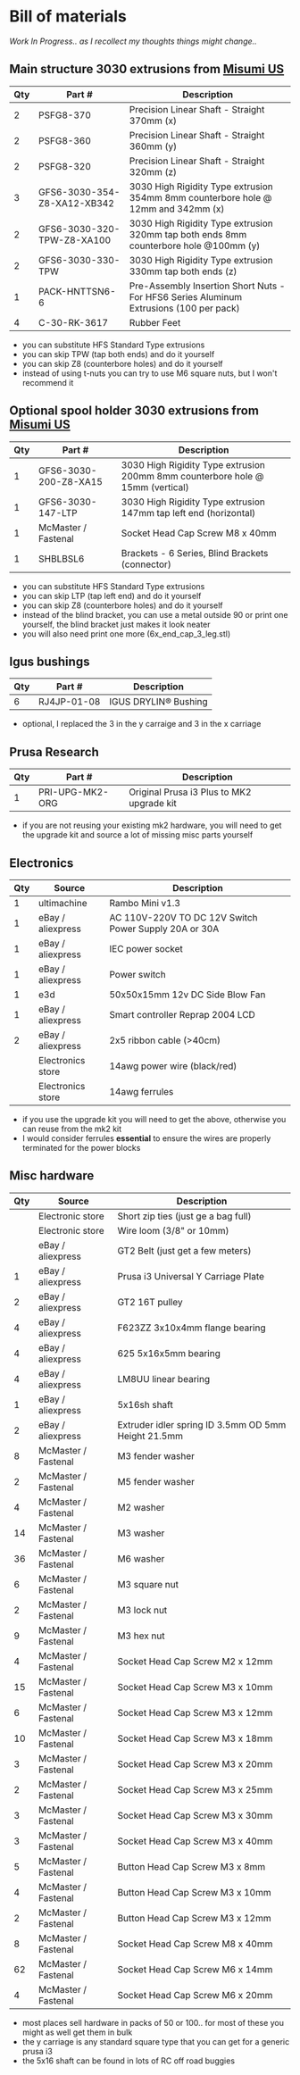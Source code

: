 
# Bill of materials

_Work In Progress.. as I recollect my thoughts things might change.._

## Main structure 3030 extrusions from [Misumi US](https://us.misumi-ec.com)

|Qty|Part #|Description|
|-----|-----|-----|
|2|PSFG8-370|Precision Linear Shaft - Straight 370mm (x)|
|2|PSFG8-360|Precision Linear Shaft - Straight 360mm (y)|
|2|PSFG8-320|Precision Linear Shaft - Straight 320mm (z)|
|3|GFS6-3030-354-Z8-XA12-XB342|3030 High Rigidity Type extrusion 354mm 8mm counterbore hole @ 12mm and 342mm (x)|
|2|GFS6-3030-320-TPW-Z8-XA100|3030 High Rigidity Type extrusion 320mm tap both ends 8mm counterbore hole @100mm (y)|
|2|GFS6-3030-330-TPW|3030 High Rigidity Type extrusion 330mm tap both ends (z)|
|1|PACK-HNTTSN6-6|Pre-Assembly Insertion Short Nuts -For HFS6 Series Aluminum Extrusions (100 per pack)|
|4|C-30-RK-3617|Rubber Feet|

- you can substitute HFS Standard Type extrusions
- you can skip TPW (tap both ends) and do it yourself
- you can skip Z8 (counterbore holes) and do it yourself
- instead of using t-nuts you can try to use M6 square nuts, but I won't recommend it

## Optional spool holder 3030 extrusions from [Misumi US](https://us.misumi-ec.com)

|Qty|Part #|Description|
|-----|-----|-----|
|1|GFS6-3030-200-Z8-XA15|3030 High Rigidity Type extrusion 200mm 8mm counterbore hole @ 15mm (vertical)|
|1|GFS6-3030-147-LTP|3030 High Rigidity Type extrusion 147mm tap left end (horizontal)|
|1|McMaster / Fastenal|Socket Head Cap Screw M8 x 40mm|
|1|SHBLBSL6|Brackets - 6 Series, Blind Brackets (connector)|

- you can substitute HFS Standard Type extrusions
- you can skip LTP (tap left end) and do it yourself
- you can skip Z8 (counterbore holes) and do it yourself
- instead of the blind bracket, you can use a metal outside 90 or print one yourself, the blind bracket just makes it look neater
- you will also need print one more (6x_end_cap_3_leg.stl)

## Igus bushings

|Qty|Part #|Description|
|-----|-----|-----|
|6|RJ4JP-01-08|IGUS DRYLIN® Bushing|

- optional, I replaced the 3 in the y carraige and 3 in the x carriage

## Prusa Research

|Qty|Part #|Description|
|-----|-----|-----|
|1|PRI-UPG-MK2-ORG|Original Prusa i3 Plus to MK2 upgrade kit|

- if you are not reusing your existing mk2 hardware, you will need to get the upgrade kit and source a lot of missing misc parts yourself

## Electronics

|Qty|Source|Description|
|-----|-----|-----|
|1|ultimachine|Rambo Mini v1.3
|1|eBay / aliexpress|AC 110V-220V TO DC 12V Switch Power Supply 20A or 30A|
|1|eBay / aliexpress|IEC power socket|
|1|eBay / aliexpress|Power switch|
|1|e3d|50x50x15mm 12v DC Side Blow Fan|
|1|eBay / aliexpress|Smart controller Reprap 2004 LCD|
|2|eBay / aliexpress|2x5 ribbon cable (>40cm)|
||Electronics store|14awg power wire (black/red)|
||Electronics store|14awg ferrules|

- if you use the upgrade kit you will need to get the above, otherwise you can reuse from the mk2 kit
- I would consider ferrules __essential__ to ensure the wires are properly terminated for the power blocks

## Misc hardware

|Qty|Source|Description|
|-----|-----|-----|
||Electronic store|Short zip ties (just ge a bag full)|
||Electronic store|Wire loom (3/8" or 10mm)|
||eBay / aliexpress|GT2 Belt (just get a few meters)|
|1|eBay / aliexpress|Prusa i3 Universal Y Carriage Plate|
|2|eBay / aliexpress|GT2 16T pulley|
|4|eBay / aliexpress|F623ZZ 3x10x4mm flange bearing|
|4|eBay / aliexpress|625 5x16x5mm bearing|
|4|eBay / aliexpress|LM8UU linear bearing|
|1|eBay / aliexpress|5x16sh shaft|
|2|eBay / aliexpress|Extruder idler spring ID 3.5mm OD 5mm Height 21.5mm|
|8|McMaster / Fastenal|M3 fender washer|
|2|McMaster / Fastenal|M5 fender washer|
|4|McMaster / Fastenal|M2 washer|
|14|McMaster / Fastenal|M3 washer|
|36|McMaster / Fastenal|M6 washer|
|6|McMaster / Fastenal|M3 square nut|
|2|McMaster / Fastenal|M3 lock nut|
|9|McMaster / Fastenal|M3 hex nut|
|4|McMaster / Fastenal|Socket Head Cap Screw M2 x 12mm|
|15|McMaster / Fastenal|Socket Head Cap Screw M3 x 10mm|
|6|McMaster / Fastenal|Socket Head Cap Screw M3 x 12mm|
|10|McMaster / Fastenal|Socket Head Cap Screw M3 x 18mm|
|3|McMaster / Fastenal|Socket Head Cap Screw M3 x 20mm|
|2|McMaster / Fastenal|Socket Head Cap Screw M3 x 25mm|
|3|McMaster / Fastenal|Socket Head Cap Screw M3 x 30mm|
|3|McMaster / Fastenal|Socket Head Cap Screw M3 x 40mm|
|5|McMaster / Fastenal|Button Head Cap Screw M3 x 8mm|
|4|McMaster / Fastenal|Button Head Cap Screw M3 x 10mm|
|2|McMaster / Fastenal|Button Head Cap Screw M3 x 12mm|
|8|McMaster / Fastenal|Socket Head Cap Screw M8 x 40mm|
|62|McMaster / Fastenal|Socket Head Cap Screw M6 x 14mm|
|4|McMaster / Fastenal|Socket Head Cap Screw M6 x 20mm|

- most places sell hardware in packs of 50 or 100.. for most of these you might as well get them in bulk
- the y carriage is any standard square type that you can get for a generic prusa i3
- the 5x16 shaft can be found in lots of RC off road buggies



